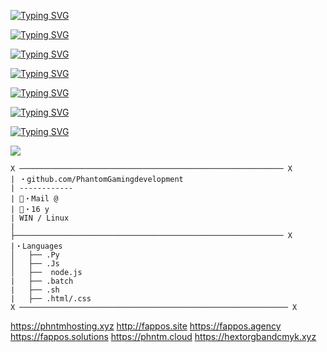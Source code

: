 [![Typing SVG](https://readme-typing-svg.demolab.com?font=Fira+Code&pause=1000&random=false&width=435&lines=https%3A%2F%2Fphntm.cloud)](https://git.io/typing-svg)

[![Typing SVG](https://readme-typing-svg.demolab.com?font=Fira+Code&pause=1000&random=false&width=435&lines=https%3A%2F%2Fhextorgbandcmyk.xyz)](https://git.io/typing-svg)

[![Typing SVG](https://readme-typing-svg.demolab.com?font=Fira+Code&pause=1000&random=false&width=435&lines=https%3A%2F%2Fphntmhosting.xyz)](https://git.io/typing-svg)

[![Typing SVG](https://readme-typing-svg.demolab.com?font=Fira+Code&pause=1000&random=false&width=435&lines=http%3A%2F%2Ffappos.site)](https://git.io/typing-svg)

[![Typing SVG](https://readme-typing-svg.demolab.com?font=Fira+Code&pause=1000&random=false&width=435&lines=https%3A%2F%2Ffappos.agency)](https://git.io/typing-svg)

[![Typing SVG](https://readme-typing-svg.demolab.com?font=Fira+Code&pause=1000&random=false&width=435&lines=https%3A%2F%2Ffappos.solutions)](https://git.io/typing-svg)



[![Typing SVG](https://readme-typing-svg.herokuapp.com?duration=7000&color=5C00FF&center=true&vCenter=true&lines=Pip+install+some+bitches)](https://git.io/typing-svg)

![](https://komarev.com/ghpvc/?PhantomGamingdevelopment&label=PROFILE-VIEWS)

```
X ─────────────────────────────────────────────────────────── X
| ・github.com/PhantomGamingdevelopment                      
| ------------                                                 
| 📧・Mail @ 
| 📝・16 y
| WIN / Linux                                                           
|                                                            
├──────────────────────────────────────────────────────────── X                                                      
|・Languages                                                
│   ├── .Py                                                  
│   ├── .Js
│   ├──  node.js                                              
|   ├── .batch                                             
|   ├── .sh
|   ├── .html/.css
X ──────────────────────────────────────────────────────────── X
```
https://phntmhosting.xyz
http://fappos.site
https://fappos.agency
https://fappos.solutions
https://phntm.cloud
https://hextorgbandcmyk.xyz
